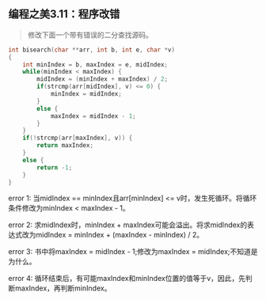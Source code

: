 ## 编程之美3.11：程序改错

> 修改下面一个带有错误的二分查找源码。

``` C
int bisearch(char **arr, int b, int e, char *v)
{
	int minIndex = b, maxIndex = e, midIndex;
	while(minIndex < maxIndex) {
		midIndex = (minIndex + maxIndex) / 2;
		if(strcmp(arr[midIndex], v) <= 0) {
			minIndex = midIndex;
		}
		else {
			maxIndex = midIndex - 1;
		}
	}
	if(!strcmp(arr[maxIndex], v)) {
		return maxIndex;
	}
	else {
		return -1;
	}
}
```

error 1: 当midIndex == minIndex且arr[minIndex] <= v时，发生死循环。将循环条件修改为minIndex < maxIndex - 1。

error 2: 求midIndex时，minIndex + maxIndex可能会溢出。将求midIndex的表达式改为midIndex = minIndex + (maxIndex - minIndex) / 2。

error 3: 书中将maxIndex = midIndex - 1;修改为maxIndex = midIndex;不知道是为什么。

error 4: 循环结束后，有可能maxIndex和minIndex位置的值等于v，因此，先判断maxIndex，再判断minIndex。
